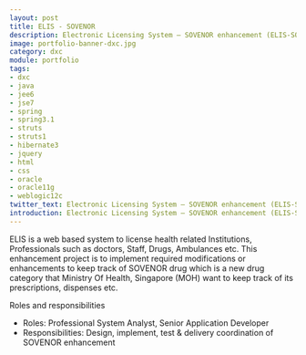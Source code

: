 ```yaml
---
layout: post
title: ELIS - SOVENOR 
description: Electronic Licensing System – SOVENOR enhancement (ELIS-SOVENOR)
image: portfolio-banner-dxc.jpg
category: dxc
module: portfolio
tags:
- dxc
- java
- jee6
- jse7
- spring
- spring3.1
- struts
- struts1
- hibernate3
- jquery
- html
- css
- oracle
- oracle11g
- weblogic12c
twitter_text: Electronic Licensing System – SOVENOR enhancement (ELIS-SOVENOR)
introduction: Electronic Licensing System – SOVENOR enhancement (ELIS-SOVENOR)
---
```


ELIS is a web based system to license health related Institutions, Professionals such as 
doctors, Staff, Drugs, Ambulances etc. This enhancement project is to implement required 
modifications or enhancements to keep track of SOVENOR drug which is a new drug category 
that Ministry Of Health, Singapore (MOH) want to keep track of its prescriptions, dispenses 
etc.

Roles and responsibilities
<ul><li>Roles: Professional System Analyst, Senior Application Developer
</li><li>Responsibilities:  Design, implement, test & delivery coordination of SOVENOR enhancement
</li></ul>